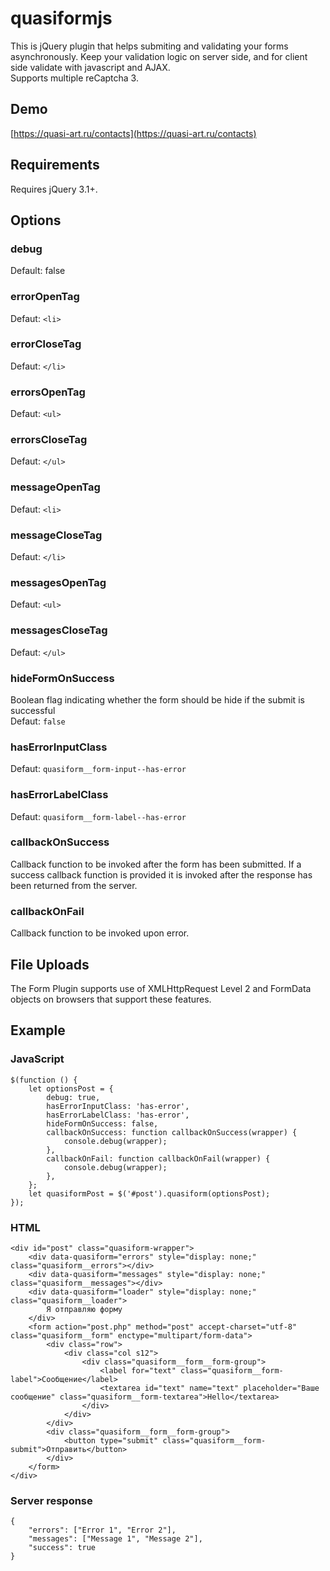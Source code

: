 # quasiformjs
This is jQuery plugin that helps submiting and validating your forms asynchronously. Keep your validation logic on server side, and for client side validate with javascript and AJAX.<br />
Supports multiple reCaptcha 3.
## Demo ##
[https://quasi-art.ru/contacts](https://quasi-art.ru/contacts)
## Requirements ##
Requires jQuery 3.1+.
## Options ##
### debug ###
Default: false
### errorOpenTag ###
Defaut: `<li>`
### errorCloseTag ###
Defaut: `</li>`
### errorsOpenTag ###
Defaut: `<ul>`
### errorsCloseTag ###
Defaut: `</ul>`
### messageOpenTag ###
Defaut: `<li>`
### messageCloseTag ###
Defaut: `</li>`
### messagesOpenTag ###
Defaut: `<ul>`
### messagesCloseTag ###
Defaut: `</ul>`
### hideFormOnSuccess ###
Boolean flag indicating whether the form should be hide if the submit is successful<br />
Defaut: `false`
### hasErrorInputClass ###
Defaut: `quasiform__form-input--has-error`
### hasErrorLabelClass ###
Defaut: `quasiform__form-label--has-error`
### callbackOnSuccess ###
Callback function to be invoked after the form has been submitted. If a success callback function is provided it is invoked after the response has been returned from the server.
### callbackOnFail ###
Callback function to be invoked upon error.
## File Uploads ##
The Form Plugin supports use of XMLHttpRequest Level 2 and FormData objects on browsers that support these features.
## Example ##
### JavaScript ###
	$(function () {
	    let optionsPost = {
	        debug: true,
	        hasErrorInputClass: 'has-error',
	        hasErrorLabelClass: 'has-error',
	        hideFormOnSuccess: false,
	        callbackOnSuccess: function callbackOnSuccess(wrapper) {
	            console.debug(wrapper);
	        },
	        callbackOnFail: function callbackOnFail(wrapper) {
	            console.debug(wrapper);
	        },
	    };
	    let quasiformPost = $('#post').quasiform(optionsPost);
	});
### HTML ###
	<div id="post" class="quasiform-wrapper">
		<div data-quasiform="errors" style="display: none;" class="quasiform__errors"></div>
		<div data-quasiform="messages" style="display: none;" class="quasiform__messages"></div>
		<div data-quasiform="loader" style="display: none;" class="quasiform__loader">
			Я отправляю форму
		</div>
		<form action="post.php" method="post" accept-charset="utf-8" class="quasiform__form" enctype="multipart/form-data">
			<div class="row">
				<div class="col s12">
					<div class="quasiform__form__form-group">
						<label for="text" class="quasiform__form-label">Сообщение</label>
						<textarea id="text" name="text" placeholder="Ваше сообщение" class="quasiform__form-textarea">Hello</textarea>
					</div>
				</div>
			</div>
			<div class="quasiform__form__form-group">
				<button type="submit" class="quasiform__form-submit">Отправить</button>
			</div>
		</form>
	</div>
### Server response ###
	{
		"errors": ["Error 1", "Error 2"],
		"messages": ["Message 1", "Message 2"],
		"success": true
	}